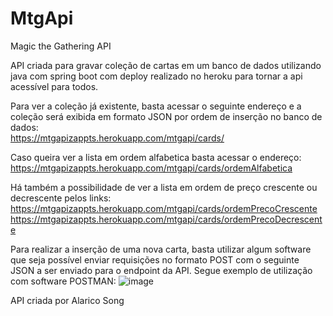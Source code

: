 # MtgApi

Magic the Gathering API

API criada para gravar coleção de cartas em um banco de dados utilizando java com spring boot com deploy realizado no heroku para tornar a api acessível para todos.

Para ver a coleção já existente, basta acessar o seguinte endereço e a coleção será exibida em formato JSON por ordem de inserção no banco de dados:<br>
https://mtgapizappts.herokuapp.com/mtgapi/cards/

Caso queira ver a lista em ordem alfabetica basta acessar o endereço:<br>
https://mtgapizappts.herokuapp.com/mtgapi/cards/ordemAlfabetica

Há também a possibilidade de ver a lista em ordem de preço crescente ou decrescente pelos links:<br>
https://mtgapizappts.herokuapp.com/mtgapi/cards/ordemPrecoCrescente<br>
https://mtgapizappts.herokuapp.com/mtgapi/cards/ordemPrecoDecrescente

Para realizar a inserção de uma nova carta, basta utilizar algum software que seja possível enviar requisições no formato POST com o seguinte JSON a ser enviado para o endpoint da API. Segue exemplo de utilização com software POSTMAN:
![image](https://user-images.githubusercontent.com/7890458/167462520-d8e70c81-39c2-4540-a69e-7debf06b605b.png)


API criada por Alarico Song
